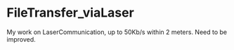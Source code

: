 # FileTransfer_viaLaser
My work on LaserCommunication, up to 50Kb/s within 2 meters. Need to be improved.
